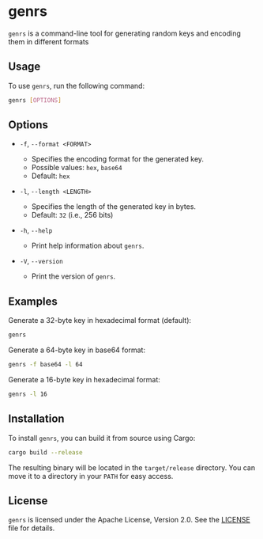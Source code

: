 # genrs

`genrs` is a command-line tool for generating random keys and encoding them in different formats

## Usage

To use `genrs`, run the following command:

```sh
genrs [OPTIONS]
```

## Options

- `-f`, `--format <FORMAT>`
    - Specifies the encoding format for the generated key.
    - Possible values: `hex`, `base64`
    - Default: `hex`

- `-l`, `--length <LENGTH>`
    - Specifies the length of the generated key in bytes.
    - Default: `32` (i.e., 256 bits)

- `-h`, `--help`
    - Print help information about `genrs`.

- `-V`, `--version`
    - Print the version of `genrs`.

## Examples

Generate a 32-byte key in hexadecimal format (default):

```sh
genrs
```

Generate a 64-byte key in base64 format:

```sh
genrs -f base64 -l 64
```

Generate a 16-byte key in hexadecimal format:

```sh
genrs -l 16
```

## Installation

To install `genrs`, you can build it from source using Cargo:

```sh
cargo build --release
```

The resulting binary will be located in the `target/release` directory. 
You can move it to a directory in your `PATH`
for easy access.

## License

`genrs` is licensed under the Apache License, Version 2.0. See the [LICENSE](LICENSE) file for details.
